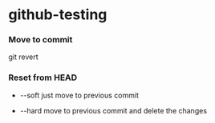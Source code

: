 # github-testing

### Move to commit
git revert <commit to revert>

### Reset from HEAD
- --soft just move to previous commit

- --hard move to previous commit and delete the changes

